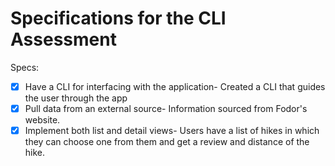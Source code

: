 # Specifications for the CLI Assessment

Specs:
- [x] Have a CLI for interfacing with the application- Created a CLI that guides the user through the app
- [X] Pull data from an external source- Information sourced from Fodor's website.
- [X] Implement both list and detail views- Users have a list of hikes in which they can choose one from them and get a review and distance of the hike.
